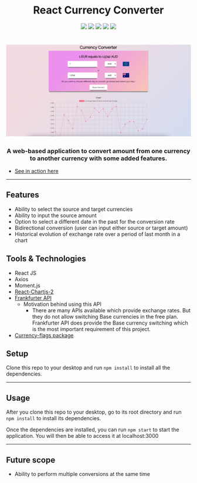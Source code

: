 <h1 align="center">React Currency Converter</h1>
<p align="center">
<img src="https://img.shields.io/badge/React-17.0.2-brightgreen.svg" >
<img src="https://img.shields.io/badge/npm-v7.0.0-blue.svg">
<img src="https://img.shields.io/badge/Moment-v2.29.1-red.svg">
<img src="https://img.shields.io/badge/Chart.js-v3.3.2-yellowgreen.svg">
<img src="https://img.shields.io/badge/axios-v0.21.1-orange.svg">
</p>
<h1 align="center">
	<img
		width="600"
		alt="The Lounge"
		src="public/6FE305D8-214F-44A1-B5E3-8328C7185658_1_105_c.jpeg">
</h1>
<h3 align="center">A web-based application to convert amount from one currency to another currency with some added features.

</h3>

- [See in action here](https://currency-converter-gm.netlify.app/)
---
## Features
- Ability to select the source and target currencies
- Ability to input the source amount
- Option to select a different date in the past for the conversion rate
- Bidirectional conversion (user can input either source or target amount)
- Historical evolution of exchange rate over a period of last month in a chart

## Tools & Technologies
- React JS
- Axios
- Moment.js
- [React-Chartjs-2](https://reactchartjs.github.io/react-chartjs-2/#/)
- [Frankfurter API](https://www.frankfurter.app/)
  - Motivation behind using this API
    - There are many APIs available which provide exchange rates. But they do not allow switching Base currencies in the free plan. Frankfurter API does provide the Base currency switching which is the most important requirement of this project.
- [Currency-flags package](https://github.com/transferwise/currency-flags)

## Setup
Clone this repo to your desktop and run `npm install` to install all the dependencies.

---

## Usage
After you clone this repo to your desktop, go to its root directory and run `npm install` to install its dependencies.

Once the dependencies are installed, you can run  `npm start` to start the application. You will then be able to access it at localhost:3000


---

## Future scope

- Ability to perform multiple conversions at the same time 
